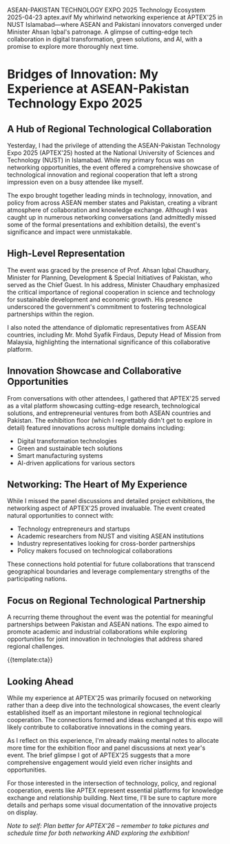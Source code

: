 ASEAN-PAKISTAN TECHNOLOGY EXPO 2025
Technology Ecosystem
2025-04-23
aptex.avif
My whirlwind networking experience at APTEX'25 in NUST Islamabad—where ASEAN and Pakistani innovators converged under Minister Ahsan Iqbal's patronage. A glimpse of cutting-edge tech collaboration in digital transformation, green solutions, and AI, with a promise to explore more thoroughly next time.

# Bridges of Innovation: My Experience at ASEAN-Pakistan Technology Expo 2025

## A Hub of Regional Technological Collaboration

Yesterday, I had the privilege of attending the ASEAN-Pakistan Technology Expo 2025 (APTEX'25) hosted at the National University of Sciences and Technology (NUST) in Islamabad. While my primary focus was on networking opportunities, the event offered a comprehensive showcase of technological innovation and regional cooperation that left a strong impression even on a busy attendee like myself.

The expo brought together leading minds in technology, innovation, and policy from across ASEAN member states and Pakistan, creating a vibrant atmosphere of collaboration and knowledge exchange. Although I was caught up in numerous networking conversations (and admittedly missed some of the formal presentations and exhibition details), the event's significance and impact were unmistakable.

## High-Level Representation

The event was graced by the presence of Prof. Ahsan Iqbal Chaudhary, Minister for Planning, Development & Special Initiatives of Pakistan, who served as the Chief Guest. In his address, Minister Chaudhary emphasized the critical importance of regional cooperation in science and technology for sustainable development and economic growth. His presence underscored the government's commitment to fostering technological partnerships within the region.

I also noted the attendance of diplomatic representatives from ASEAN countries, including Mr. Mohd Syafik Firdaus, Deputy Head of Mission from Malaysia, highlighting the international significance of this collaborative platform.

## Innovation Showcase and Collaborative Opportunities

From conversations with other attendees, I gathered that APTEX'25 served as a vital platform showcasing cutting-edge research, technological solutions, and entrepreneurial ventures from both ASEAN countries and Pakistan. The exhibition floor (which I regrettably didn't get to explore in detail) featured innovations across multiple domains including:

- Digital transformation technologies
- Green and sustainable tech solutions
- Smart manufacturing systems
- AI-driven applications for various sectors

## Networking: The Heart of My Experience

While I missed the panel discussions and detailed project exhibitions, the networking aspect of APTEX'25 proved invaluable. The event created natural opportunities to connect with:

- Technology entrepreneurs and startups
- Academic researchers from NUST and visiting ASEAN institutions
- Industry representatives looking for cross-border partnerships
- Policy makers focused on technological collaborations

These connections hold potential for future collaborations that transcend geographical boundaries and leverage complementary strengths of the participating nations.

## Focus on Regional Technological Partnership

A recurring theme throughout the event was the potential for meaningful partnerships between Pakistan and ASEAN nations. The expo aimed to promote academic and industrial collaborations while exploring opportunities for joint innovation in technologies that address shared regional challenges.

{{template:cta}}

## Looking Ahead

While my experience at APTEX'25 was primarily focused on networking rather than a deep dive into the technological showcases, the event clearly established itself as an important milestone in regional technological cooperation. The connections formed and ideas exchanged at this expo will likely contribute to collaborative innovations in the coming years.

As I reflect on this experience, I'm already making mental notes to allocate more time for the exhibition floor and panel discussions at next year's event. The brief glimpse I got of APTEX'25 suggests that a more comprehensive engagement would yield even richer insights and opportunities.

For those interested in the intersection of technology, policy, and regional cooperation, events like APTEX represent essential platforms for knowledge exchange and relationship building. Next time, I'll be sure to capture more details and perhaps some visual documentation of the innovative projects on display.

_Note to self: Plan better for APTEX'26 – remember to take pictures and schedule time for both networking AND exploring the exhibition!_
